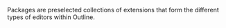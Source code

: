 Packages are preselected collections of extensions that form the different types
of editors within Outline.
